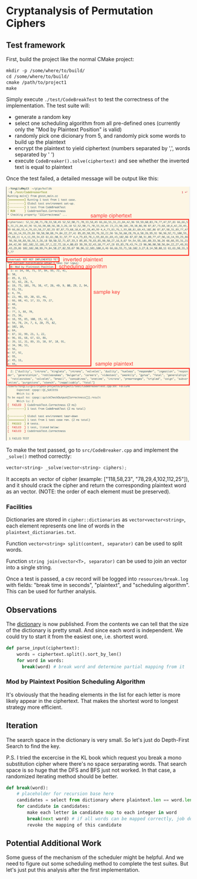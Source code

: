 # Cryptanalysis of Permutation Ciphers

## Test framework
First, build the project like the normal CMake project:

```
mkdir -p /some/where/to/build/
cd /some/where/to/build/
cmake /path/to/project1
make
```

Simply execute `./test/CodeBreakTest` to test the correctness of the implementation.
The test suite will:
- generate a random key
- select one scheduling algorithm from all pre-defined ones (currently only the "Mod by Plaintext Position" is valid)
- randomly pick one dicionary from 5, and randomly pick some words to build up the plaintext
- encrypt the plaintext to yield ciphertext (numbers separated by ',', words separated by ' ')
- execute `CodeBreaker().solve(ciphertext)` and see whether the inverted text is equal to plaintext

Once the test failed, a detailed message will be output like this:

![](resources/code-breaker-test.png)

To make the test passed, go to `src/CodeBreaker.cpp` and implement the `_solve()` method correctly:
``` cpp
vector<string> _solve(vector<string> ciphers);
```
It accepts an vector of cipher (example: ["118,58,23", "78,29,4,102,112,25"]), and it should crack
the cipher and return the corresponding plaintext word as an vector. (NOTE: the order of each element must be
preserved).

### Facilities
Dictionaries are stored in `cipher::dictionaries` as `vector<vector<string>`, each element represents one line
of words in the `plaintext_dictionaries.txt`.

Function `vector<string> split(content, separator)` can be used to split words.

Function `string join(vector<T>, separator)` can be used to join an vector into a single string.

Once a test is passed, a csv record will be logged into `resources/break.log` with fields:
"break time in seconds", "plaintext", and "scheduling algorithm". This can be used for further
analysis.

## Observations

The [dictionary](resources/plaintext_dictionary.txt) is now published. From the contents we can tell
that the size of the dictionary is pretty small. And since each word is independent. We could try to
start it from the easiest one, i.e. shortest word.

``` python
def parse_input(ciphertext):
    words = ciphertext.split().sort_by_len()
    for word in words:
      break(word) # break word and determine partial mapping from it
```

### Mod by Plaintext Position Scheduling Algorithm
It's obviously that the heading elements in the list for each letter is more likely appear in the ciphertext.
That makes the shortest word to longest strategy more efficient.

## Iteration
The search space in the dictionary is very small. So let's just do Depth-First Search to find the key.

P.S. I tried the excercise in the KL book which request you break a mono substitution cipher where there's
no space serparating words. That search space is so huge that the DFS and BFS just not worked. In that case,
a randomized iterating method should be better.

``` python
def break(word):
    # placeholder for recursion base here
    candidates = select from dictionary where plaintext.len == word.len
    for candidate in candidates:
        make each letter in candidate map to each integer in word
        break(next word) # if all words can be mapped correctly, job done; otherwise trace back to this for loop
        revoke the mapping of this candidate
```

## Potential Additional Work
Some guess of the mechanism of the scheduler might be helpful. And we need to figure out some scheduling method
to complete the test suites. But let's just put this analysis after the first implementation.
